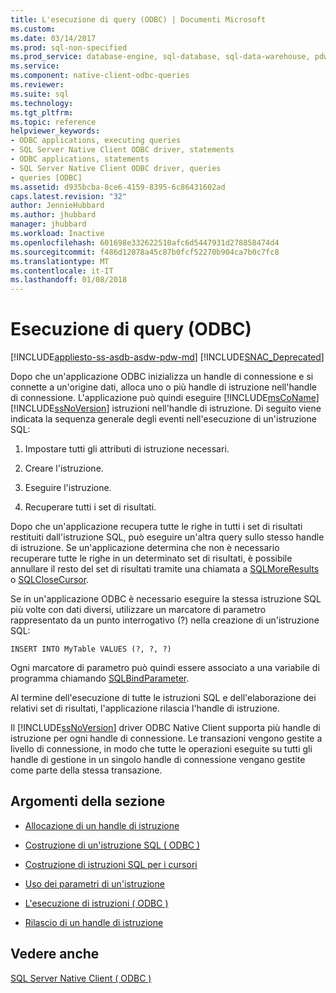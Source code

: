 ```yaml
---
title: L'esecuzione di query (ODBC) | Documenti Microsoft
ms.custom: 
ms.date: 03/14/2017
ms.prod: sql-non-specified
ms.prod_service: database-engine, sql-database, sql-data-warehouse, pdw
ms.service: 
ms.component: native-client-odbc-queries
ms.reviewer: 
ms.suite: sql
ms.technology: 
ms.tgt_pltfrm: 
ms.topic: reference
helpviewer_keywords:
- ODBC applications, executing queries
- SQL Server Native Client ODBC driver, statements
- ODBC applications, statements
- SQL Server Native Client ODBC driver, queries
- queries [ODBC]
ms.assetid: d935bcba-8ce6-4159-8395-6c86431602ad
caps.latest.revision: "32"
author: JennieHubbard
ms.author: jhubbard
manager: jhubbard
ms.workload: Inactive
ms.openlocfilehash: 601698e332622510afc6d5447931d278858474d4
ms.sourcegitcommit: f486d12078a45c87b0fcf52270b904ca7b0c7fc8
ms.translationtype: MT
ms.contentlocale: it-IT
ms.lasthandoff: 01/08/2018
---
```

# <a name="executing-queries-odbc"></a>Esecuzione di query (ODBC)
[!INCLUDE[appliesto-ss-asdb-asdw-pdw-md](../../includes/appliesto-ss-asdb-asdw-pdw-md.md)]
[!INCLUDE[SNAC_Deprecated](../../includes/snac-deprecated.md)]

  Dopo che un'applicazione ODBC inizializza un handle di connessione e si connette a un'origine dati, alloca uno o più handle di istruzione nell'handle di connessione. L'applicazione può quindi eseguire [!INCLUDE[msCoName](../../includes/msconame-md.md)] [!INCLUDE[ssNoVersion](../../includes/ssnoversion-md.md)] istruzioni nell'handle di istruzione. Di seguito viene indicata la sequenza generale degli eventi nell'esecuzione di un'istruzione SQL:  
  
1.  Impostare tutti gli attributi di istruzione necessari.  
  
2.  Creare l'istruzione.  
  
3.  Eseguire l'istruzione.  
  
4.  Recuperare tutti i set di risultati.  
  
 Dopo che un'applicazione recupera tutte le righe in tutti i set di risultati restituiti dall'istruzione SQL, può eseguire un'altra query sullo stesso handle di istruzione. Se un'applicazione determina che non è necessario recuperare tutte le righe in un determinato set di risultati, è possibile annullare il resto del set di risultati tramite una chiamata a [SQLMoreResults](../../relational-databases/native-client-odbc-api/sqlmoreresults.md) o [SQLCloseCursor](../../relational-databases/native-client-odbc-api/sqlclosecursor.md).  
  
 Se in un'applicazione ODBC è necessario eseguire la stessa istruzione SQL più volte con dati diversi, utilizzare un marcatore di parametro rappresentato da un punto interrogativo (?) nella creazione di un'istruzione SQL:  
  
```  
INSERT INTO MyTable VALUES (?, ?, ?)  
```  
  
 Ogni marcatore di parametro può quindi essere associato a una variabile di programma chiamando [SQLBindParameter](../../relational-databases/native-client-odbc-api/sqlbindparameter.md).  
  
 Al termine dell'esecuzione di tutte le istruzioni SQL e dell'elaborazione dei relativi set di risultati, l'applicazione rilascia l'handle di istruzione.  
  
 Il [!INCLUDE[ssNoVersion](../../includes/ssnoversion-md.md)] driver ODBC Native Client supporta più handle di istruzione per ogni handle di connessione. Le transazioni vengono gestite a livello di connessione, in modo che tutte le operazioni eseguite su tutti gli handle di gestione in un singolo handle di connessione vengano gestite come parte della stessa transazione.  
  
## <a name="in-this-section"></a>Argomenti della sezione  
  
-   [Allocazione di un handle di istruzione](../../relational-databases/native-client-odbc-queries/allocating-a-statement-handle.md)  
  
-   [Costruzione di un'istruzione SQL &#40; ODBC &#41;](../../relational-databases/native-client-odbc-queries/constructing-an-sql-statement-odbc.md)  
  
-   [Costruzione di istruzioni SQL per i cursori](../../relational-databases/native-client-odbc-queries/constructing-sql-statements-for-cursors.md)  
  
-   [Uso dei parametri di un'istruzione](../../relational-databases/native-client-odbc-queries/using-statement-parameters.md)  
  
-   [L'esecuzione di istruzioni &#40; ODBC &#41;](../../relational-databases/native-client-odbc-queries/executing-statements/executing-statements-odbc.md)  
  
-   [Rilascio di un handle di istruzione](../../relational-databases/native-client-odbc-queries/freeing-a-statement-handle.md)  
  
## <a name="see-also"></a>Vedere anche  
 [SQL Server Native Client &#40; ODBC &#41;](../../relational-databases/native-client/odbc/sql-server-native-client-odbc.md)  
  
  
